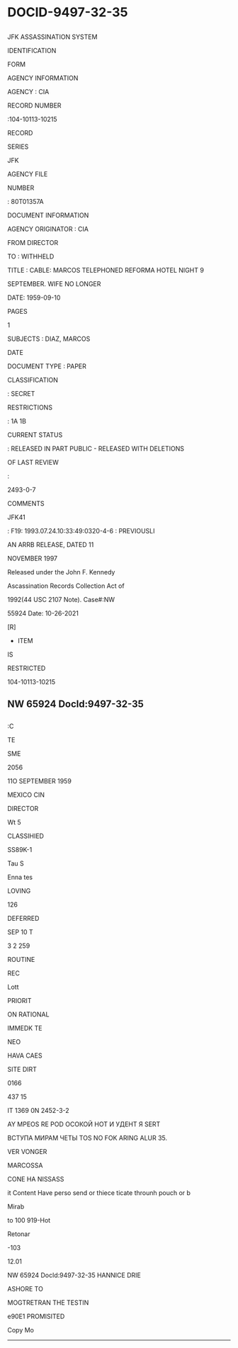 # DOCID-9497-32-35

##
JFK ASSASSINATION SYSTEM

IDENTIFICATION

FORM

AGENCY INFORMATION

AGENCY : CIA

RECORD NUMBER

:104-10113-10215

RECORD

SERIES

JFK

AGENCY FILE

NUMBER

: 80T01357A

DOCUMENT INFORMATION

AGENCY ORIGINATOR : CIA

FROM DIRECTOR

TO : WITHHELD

TITLE : CABLE: MARCOS TELEPHONED REFORMA HOTEL NIGHT 9

SEPTEMBER. WIFE NO LONGER

DATE: 1959-09-10

PAGES

1

SUBJECTS : DIAZ, MARCOS

DATE

DOCUMENT TYPE : PAPER

CLASSIFICATION

: SECRET

RESTRICTIONS

: 1A 1B

CURRENT STATUS

: RELEASED IN PART PUBLIC - RELEASED WITH DELETIONS

OF LAST REVIEW

:

2493-0-7

COMMENTS

JFK41

: F19: 1993.07.24.10:33:49:0320-4-6 : PREVIOUSLI

AN ARRB RELEASE, DATED 11

NOVEMBER 1997

Released under the John F. Kennedy

Ascassination Records Collection Act of

1992(44 USC 2107 Note). Case#:NW

55924 Date: 10-26-2021

[R]

- ITEM

IS

RESTRICTED

104-10113-10215

NW 65924 Docld:9497-32-35
---

##
:C

TE

SME

2056

11O SEPTEMBER 1959

MEXICO CIN

DIRECTOR

Wt 5

CLASSIHIED

SS89K-1

Tau S

Enna tes

LOVING

126

DEFERRED

SEP 10 T

3 2 259

ROUTINE

REC

Lott

PRIORIT

ON RATIONAL

IMMEDK TE

NEO

HAVA CAES

SITE DIRT

0166

437 15

IT 1369 0N 2452-3-2

AY MPEOS RE POD ОСОКОЙ НОТ И УДЕНТ Я SERT

ВСТУПА МИРАМ ЧЕТЫ TOS NO FOK ARING ALUR 35.

VER VONGER

MARCOSSA

CONE HA NISSASS

it Content Have perso send or thiece ticate throunh pouch or b

Mirab

to 100 919-Hot

Retonar

-103

12.01

NW 65924 Docld:9497-32-35
HANNICE DRIE

ASHORE TO

MOGTRETRAN THE TESTIN

e90E1 PROMISITED

Copy Mo

---

